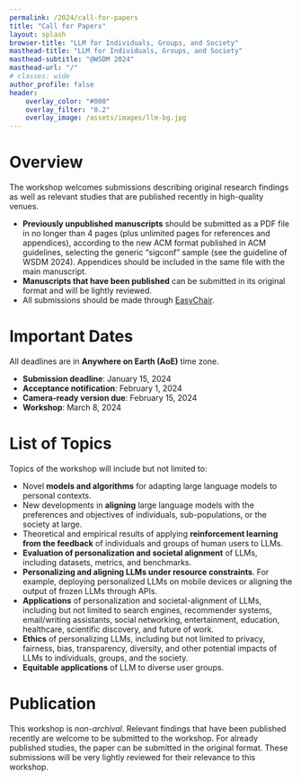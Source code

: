 ```yaml
---
permalink: /2024/call-for-papers
title: "Call for Papers"
layout: splash
browser-title: "LLM for Individuals, Groups, and Society"
masthead-title: "LLM for Individuals, Groups, and Society"
masthead-subtitle: "@WSDM 2024"
masthead-url: "/"
# classes: wide
author_profile: false
header:
    overlay_color: "#000"
    overlay_filter: "0.2"
    overlay_image: /assets/images/llm-bg.jpg
---
```

# Overview

The workshop welcomes submissions describing original research findings as well as
relevant studies that are published recently in high-quality venues.
- **Previously unpublished manuscripts** should be submitted as a PDF file in no
longer than 4 pages (plus unlimited pages for references
and appendices), according to the new ACM format published in ACM guidelines,
selecting the generic “sigconf” sample (see the guideline of WSDM 2024).
Appendices should be included in the same file with the main manuscript.
- **Manuscripts that have been published** can be submitted in its original
format and will be lightly reviewed.
- All submissions should be made through [EasyChair](https://easychair.org/conferences/?conf=llmigs2024).

# Important Dates
All deadlines are in **Anywhere on Earth (AoE)** time zone.
- **Submission deadline**: January 15, 2024
- **Acceptance notification**: February 1, 2024
- **Camera-ready version due**: February 15, 2024
- **Workshop**: March 8, 2024

# List of Topics
Topics of the workshop will include but not limited to:
* Novel **models and algorithms** for adapting large language models to personal contexts.
* New developments in **aligning** large language models with the preferences and objectives of individuals, sub-populations, or the society at large.
* Theoretical and empirical results of applying **reinforcement learning from the feedback** of individuals and groups of human users to LLMs.
* **Evaluation of personalization and societal alignment** of LLMs, including datasets, metrics, and benchmarks.
* **Personalizing and aligning LLMs under resource constraints**. For example, deploying personalized LLMs on mobile devices or aligning the output of frozen LLMs through APIs.
* **Applications** of personalization and societal-alignment of LLMs, including but not limited to search engines, recommender systems, email/writing assistants, social networking, entertainment, education, healthcare, scientific discovery, and future of work.
* **Ethics** of personalizing LLMs, including but not limited to privacy, fairness, bias, transparency, diversity, and other potential impacts of LLMs to individuals, groups, and the society.
* **Equitable applications** of LLM to diverse user groups.

# Publication

This workshop is *non-archival*. Relevant findings that have been published recently
are welcome to be submitted to the workshop. For already published studies, the
paper can be submitted in the original format. These submissions will be very lightly
reviewed for their relevance to this workshop.
